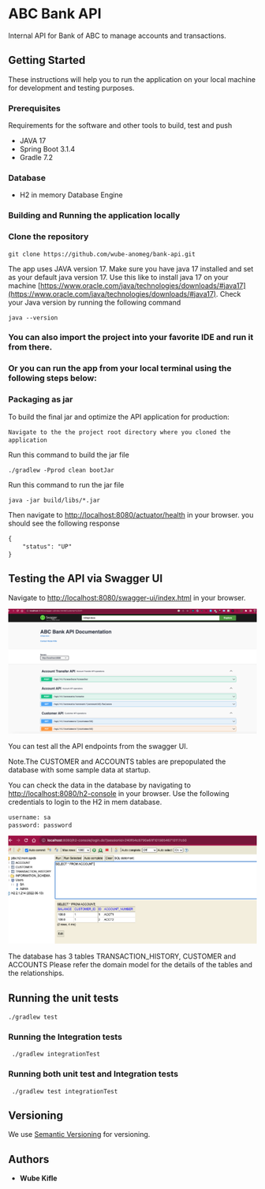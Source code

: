 # ABC Bank API

Internal API for Bank of ABC to manage accounts and transactions.

## Getting Started

These instructions will help you to run the application on your local machine for development and testing purposes. 

### Prerequisites

Requirements for the software and other tools to build, test and push
- JAVA 17
- Spring Boot 3.1.4
- Gradle 7.2

### Database
- H2 in memory Database Engine


### Building and Running the application locally


### Clone the repository

```
git clone https://github.com/wube-anomeg/bank-api.git
```


The app uses JAVA version 17. Make sure you have java 17 installed and set as your default java version 17.
Use this like to install java 17 on your machine [https://www.oracle.com/java/technologies/downloads/#java17](https://www.oracle.com/java/technologies/downloads/#java17).
Check your Java version by running the following command

```
java --version
```

### You can also import the project into your favorite IDE and run it from there.

### Or you can run the app from your local terminal using the following steps below:

### Packaging as jar

To build the final jar and optimize the API application for production:

```
Navigate to the the project root directory where you cloned the application 
```

Run this command to build the jar file
```
./gradlew -Pprod clean bootJar
```


Run this command to run the jar file

```
java -jar build/libs/*.jar
```

Then navigate to [http://localhost:8080/actuator/health](http://localhost:8080/actuator/health) in your browser.
you should see the following response
```
{
    "status": "UP"
}
```

## Testing the API via Swagger UI

Navigate to [http://localhost:8080/swagger-ui/index.html](http://localhost:8080/swagger-ui/index.html) in your browser.

![Swagger UI](./media/swagger-ui.png)

You can test all the API endpoints from the swagger UI.

Note.The CUSTOMER and ACCOUNTS tables are prepopulated the database with some sample data at startup.

You can check the data in the database by navigating to [http://localhost:8080/h2-console](http://localhost:8080/h2-console) in your browser.
Use the following credentials to login to the H2 in mem database.
```
username: sa
password: password
```
![h2 database](./media/h2.png)

The database has 3 tables TRANSACTION_HISTORY, CUSTOMER and ACCOUNTS
Please refer the domain model for the details of the tables and the relationships.

## Running the unit tests

``` 
./gradlew test 

```

### Running the Integration tests

```
 ./gradlew integrationTest 

```

### Running both unit test and  Integration tests

```
 ./gradlew test integrationTest 

```

## Versioning

We use [Semantic Versioning](http://semver.org/) for versioning.

## Authors

- **Wube Kifle** 


 